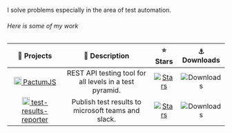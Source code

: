 I solve problems especially in the area of test automation.

###### Here is some of my work

| 🔭 Projects | 📄 Description | ⭐ Stars | ⚓️ Downloads |
|:-----------:|:--------------:|:-------:|:-----------:|
| [<img src="https://avatars.githubusercontent.com/u/76616193?s=200&v=4" height="18px"> PactumJS](https://github.com/pactumjs/pactum) | REST API testing tool for all levels in a test pyramid. | [![Stars](https://img.shields.io/github/stars/pactumjs/pactum?style=social)](https://github.com/pactumjs/pactum/stargazers) | ![Downloads](https://img.shields.io/npm/dt/pactum) |
| [<img src="https://avatars.githubusercontent.com/u/90547623?s=200&v=4" height="18px"> test-results-reporter](https://github.com/test-results-reporter/reporter) | Publish test results to microsoft teams and slack. | [![Stars](https://img.shields.io/github/stars/test-results-reporter/reporter?style=social)](https://github.com/test-results-reporter/reporter/stargazers) | ![Downloads](https://img.shields.io/npm/dt/test-results-reporter) |

